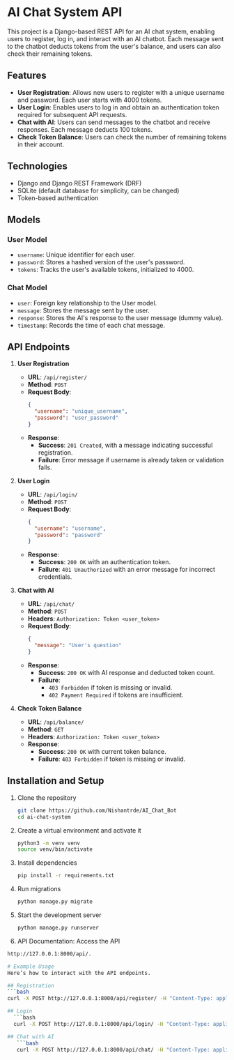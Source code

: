 # AI Chat System API

This project is a Django-based REST API for an AI chat system, enabling users to register, log in, and interact with an AI chatbot. Each message sent to the chatbot deducts tokens from the user's balance, and users can also check their remaining tokens.

## Features

- **User Registration**: Allows new users to register with a unique username and password. Each user starts with 4000 tokens.
- **User Login**: Enables users to log in and obtain an authentication token required for subsequent API requests.
- **Chat with AI**: Users can send messages to the chatbot and receive responses. Each message deducts 100 tokens.
- **Check Token Balance**: Users can check the number of remaining tokens in their account.

## Technologies

- Django and Django REST Framework (DRF)
- SQLite (default database for simplicity, can be changed)
- Token-based authentication

## Models

### User Model
- `username`: Unique identifier for each user.
- `password`: Stores a hashed version of the user's password.
- `tokens`: Tracks the user's available tokens, initialized to 4000.

### Chat Model
- `user`: Foreign key relationship to the User model.
- `message`: Stores the message sent by the user.
- `response`: Stores the AI's response to the user message (dummy value).
- `timestamp`: Records the time of each chat message.

## API Endpoints

1. **User Registration**
   - **URL**: `/api/register/`
   - **Method**: `POST`
   - **Request Body**:
     ```json
     {
       "username": "unique_username",
       "password": "user_password"
     }
     ```
   - **Response**:
     - **Success**: `201 Created`, with a message indicating successful registration.
     - **Failure**: Error message if username is already taken or validation fails.

2. **User Login**
   - **URL**: `/api/login/`
   - **Method**: `POST`
   - **Request Body**:
     ```json
     {
       "username": "username",
       "password": "password"
     }
     ```
   - **Response**:
     - **Success**: `200 OK` with an authentication token.
     - **Failure**: `401 Unauthorized` with an error message for incorrect credentials.

3. **Chat with AI**
   - **URL**: `/api/chat/`
   - **Method**: `POST`
   - **Headers**: `Authorization: Token <user_token>`
   - **Request Body**:
     ```json
     {
       "message": "User's question"
     }
     ```
   - **Response**:
     - **Success**: `200 OK` with AI response and deducted token count.
     - **Failure**:
       - `403 Forbidden` if token is missing or invalid.
       - `402 Payment Required` if tokens are insufficient.

4. **Check Token Balance**
   - **URL**: `/api/balance/`
   - **Method**: `GET`
   - **Headers**: `Authorization: Token <user_token>`
   - **Response**:
     - **Success**: `200 OK` with current token balance.
     - **Failure**: `403 Forbidden` if token is missing or invalid.

## Installation and Setup

1. Clone the repository
   ```bash
   git clone https://github.com/Nishantrde/AI_Chat_Bot
   cd ai-chat-system

2. Create a virtual environment and activate it
   ```bash
   python3 -m venv venv
   source venv/bin/activate

3. Install dependencies
   ```bash
   pip install -r requirements.txt


4. Run migrations
   ```bash
   python manage.py migrate


5. Start the development server
   ```bash
   python manage.py runserver

6. API Documentation: Access the API
```bash 
http://127.0.0.1:8000/api/.

# Example Usage
Here’s how to interact with the API endpoints.

## Registration
```bash
curl -X POST http://127.0.0.1:8000/api/register/ -H "Content-Type: application/json" -d "{\"username\":\"name\", \"password\":\"pw@123\"}"

## Login
  ```bash
  curl -X POST http://127.0.0.1:8000/api/login/ -H "Content-Type: application/json" -d "{\"username\":\"name\", \"password\":\"pw@123\"}"

## Chat with AI
   ```bash
   curl -X POST http://127.0.0.1:8000/api/chat/ -H "Content-Type: application/json" -H "Authorization: Token <token>" -d "{\"message\":\"hello\"}"


